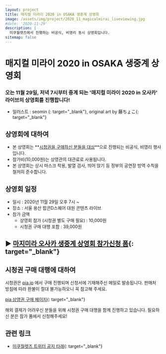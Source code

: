 ```yaml
---
layout: project
title: 매지컬 미라이 2020 in OSAKA 생중계 상영회
image: /assets/img/project/2020_11_magicalmirai_liveviewing.jpg
#date: '2020-11-29'
description: |
  미쿠월렛즈에서 진행하는 비공식, 비영리 동시 상영회입니다.
sitemap: false
---
```


# 매지컬 미라이 2020 in OSAKA 생중계 상영회

### 오는 11월 29일, 저녁 7시부터 중계 되는 '매지컬 미라이 2020 in 오사카' 라이브의 상영회를 진행합니다!

- 일러스트 : seomin [<i class="fab fa-twitter" style="color: #1DA1F2;"></i>](https://twitter.com/xseomin){: target="_blank"}, original art by 藤ちょこ[<i class="fab fa-twitter" style="color: #1DA1F2;"></i>](https://twitter.com/fuzichoco){: target="_blank"}

## 상영회에 대하여
- 본 상영회는 **<u>시청권을 구매하신 분들을 대상</u>**으로 진행되는 비공식, 비영리 행사입니다.
- 참가비(10,000원)는 상영관의 대관료로 사용됩니다.
- 본 상영회는 상시 마스크 착용, 발열 검사, 띄어 앉기 등 정부의 공연장 방역 수칙을 철저히 준수합니다.

## 상영회 일정
- 일시 : 2020년 11월 29일 오후 7시 ~
- 장소 : 서울 용산 팝콘D스퀘어 대원 콘텐츠 라이브
- 참가 금액
  - 상영회 참가 (시청권 별도 구매 필요) : 10,000원
  - 시청권 구매 대행 포함 : 39,000원

## ▶ [마지미라 오사카 생중계 상영회 참가신청 폼](https://docs.google.com/forms/d/e/1FAIpQLSc1fRtpH4FQ-4n6LBhmNEPXUybKyYrR1RhG-SsNsvrV1MLyEQ/viewform){: target="_blank"}

## 시청권 구매 대행에 대하여
시청권은 [pia.jp](https://t.pia.jp) 에서 구매 진행되며 신청서에 기재해주신 메일로 발송됩니다. 판매처 방침에 따라 환불이 절대 불가능하오니 꼭 참고해 주세요.

[pia 상영권 구매 페이지](https://ticket.pia.jp/piasp/inbound/magicalmirai2020_osaka_pls.jsp){: target="_blank"}

해외 결제가 어려우신 분들을 위해 시청권 구매 대행을 함께 진행하고 있습니다. 필요하신 분은 참가 폼에서 신청해주세요!


## 관련 링크
- [미쿠월렛즈 트위터 공지 타래](https://twitter.com/MikuWallets/status/1329724092853862403){: target="_blank"}